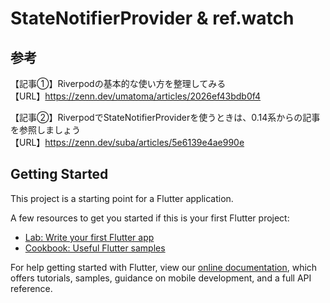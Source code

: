 # StateNotifierProvider & ref.watch

## 参考
【記事①】Riverpodの基本的な使い方を整理してみる<br>
【URL】https://zenn.dev/umatoma/articles/2026ef43bdb0f4<br>

【記事②】RiverpodでStateNotifierProviderを使うときは、0.14系からの記事を参照しましょう<br>
【URL】https://zenn.dev/suba/articles/5e6139e4ae990e<br>


## Getting Started

This project is a starting point for a Flutter application.

A few resources to get you started if this is your first Flutter project:

- [Lab: Write your first Flutter app](https://flutter.dev/docs/get-started/codelab)
- [Cookbook: Useful Flutter samples](https://flutter.dev/docs/cookbook)

For help getting started with Flutter, view our
[online documentation](https://flutter.dev/docs), which offers tutorials,
samples, guidance on mobile development, and a full API reference.
